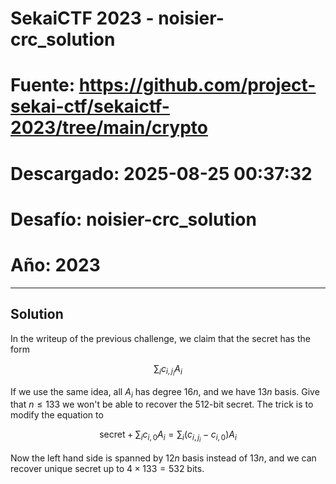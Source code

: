 # SekaiCTF 2023 - noisier-crc_solution
# Fuente: https://github.com/project-sekai-ctf/sekaictf-2023/tree/main/crypto
# Descargado: 2025-08-25 00:37:32
# Desafío: noisier-crc_solution
# Año: 2023

---

## Solution

In the writeup of the previous challenge, we claim that the secret has the form

$$\sum_{i} c_{i, j_i}A_i$$

If we use the same idea, all $A_i$ has degree $16n$, and we have $13n$ basis. Give that $n \le 133$ we won't be able to recover the 512-bit secret. The trick is to modify the equation to

$$\text{secret} + \sum_{i} c_{i, 0}A_i = \sum_{i} (c_{i, j_i} - c_{i, 0})A_i$$

Now the left hand side is spanned by $12n$ basis instead of $13n$, and we can recover unique secret up to $4 \times 133 = 532$ bits.
